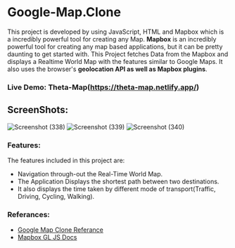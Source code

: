# Google-Map.Clone
This project is developed by using JavaScript, HTML and Mapbox which is a incredibly powerful tool for creating any Map.
<b>Mapbox</b> is an incredibly powerful tool for creating any map based applications, but it can be pretty daunting to get started with. This Project fetches Data from the Mapbox and displays a Realtime World Map with the features similar to Google Maps. It also uses the browser's <b>geolocation API as well as Mapbox plugins</b>. 
### Live Demo: Theta-Map(https://theta-map.netlify.app/)

## ScreenShots:
![Screenshot (338)](https://github.com/jayram0402/Google-Map.Clone/assets/147648366/c58207c9-8ea3-4333-a42c-ed26f31d59a7)
![Screenshot (339)](https://github.com/jayram0402/Google-Map.Clone/assets/147648366/030c8ee6-b314-4531-9afe-396a6b017467)
![Screenshot (340)](https://github.com/jayram0402/Google-Map.Clone/assets/147648366/1d0f748d-589a-457f-8a59-ce3605988ec4)

### Features:

The features included in this project are:

- Navigation through-out the Real-Time World Map.
- The Application Displays the shortest path between two destinations. 
- It also displays the time taken by different mode of transport(Traffic, Driving, Cycling, Walking).

### Referances:

- [Google Map Clone Referance](https://www.youtube.com/watch?v=OySigNMXOZU)
- [Mapbox GL JS Docs](https://github.com/mapbox/mapbox-gl-js-docs)
